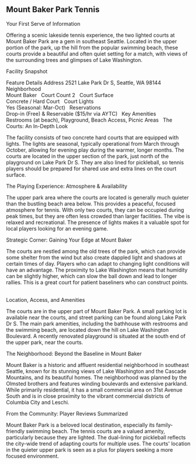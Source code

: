 ## Mount Baker Park Tennis

Your First Serve of Information

Offering a scenic lakeside tennis experience, the two lighted courts at Mount Baker Park are a gem in southeast Seattle. Located in the upper portion of the park, up the hill from the popular swimming beach, these courts provide a beautiful and often quiet setting for a match, with views of the surrounding trees and glimpses of Lake Washington.   

Facility Snapshot

Feature	Details
Address	
2521 Lake Park Dr S, Seattle, WA 98144    
Neighborhood	
Mount Baker    
Court Count	
2    
Court Surface	
Concrete / Hard Court    
Court Lights	
Yes (Seasonal: Mar-Oct)    
Reservations	
Drop-in (Free) & Reservable ($15/hr via AYTC)    
Key Amenities	
Restrooms (at beach), Playground, Beach Access, Picnic Areas    
The Courts: An In-Depth Look

The facility consists of two concrete hard courts that are equipped with lights. The lights are seasonal, typically operational from March through October, allowing for evening play during the warmer, longer months. The courts are located in the upper section of the park, just north of the playground on Lake Park Dr S. They are also lined for pickleball, so tennis players should be prepared for shared use and extra lines on the court surface.   

The Playing Experience: Atmosphere & Availability

The upper park area where the courts are located is generally much quieter than the bustling beach area below. This provides a peaceful, focused atmosphere for tennis. With only two courts, they can be occupied during peak times, but they are often less crowded than larger facilities. The vibe is relaxed and recreational. The presence of lights makes it a valuable spot for local players looking for an evening game.   

Strategic Corner: Gaining Your Edge at Mount Baker

The courts are nestled among the old trees of the park, which can provide some shelter from the wind but also create dappled light and shadows at certain times of day. Players who can adapt to changing light conditions will have an advantage. The proximity to Lake Washington means that humidity can be slightly higher, which can slow the ball down and lead to longer rallies. This is a great court for patient baseliners who can construct points.   

Location, Access, and Amenities

The courts are in the upper part of Mount Baker Park. A small parking lot is available near the courts, and street parking can be found along Lake Park Dr S. The main park amenities, including the bathhouse with restrooms and the swimming beach, are located down the hill on Lake Washington Boulevard. A recently renovated playground is situated at the south end of the upper park, near the courts.   

The Neighborhood: Beyond the Baseline in Mount Baker

Mount Baker is a historic and affluent residential neighborhood in southeast Seattle, known for its stunning views of Lake Washington and the Cascade Mountains, and its beautiful homes. The neighborhood was planned by the Olmsted brothers and features winding boulevards and extensive parkland. While primarily residential, it has a small commercial area on 31st Avenue South and is in close proximity to the vibrant commercial districts of Columbia City and Leschi.   

From the Community: Player Reviews Summarized

Mount Baker Park is a beloved local destination, especially its family-friendly swimming beach. The tennis courts are a valued amenity, particularly because they are lighted. The dual-lining for pickleball reflects the city-wide trend of adapting courts for multiple uses. The courts' location in the quieter upper park is seen as a plus for players seeking a more focused environment.
